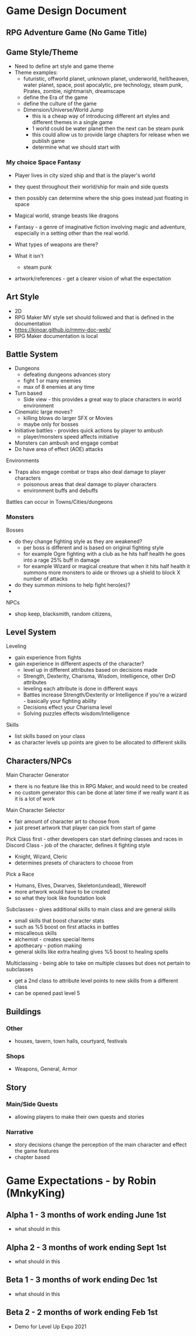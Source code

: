 # Game Design Document

## RPG Adventure Game (No Game Title)

## Game Style/Theme 
- Need to define art style and game theme
- Theme examples: 
    - futuristic, offworld planet, unknown planet, underworld, hell/heaven, water planet, space, post apocalytic, pre technology, steam punk, Pirates, zombie, nightmarish, dreamscape
    - define the Era of the game
    - define the culture of the game 
    - Dimension/Universe/World Jump 
        - this is a cheap way of introducing different art styles and different themes in a single game
        - 1 world could be water planet then the next can be steam punk
        - this could allow us to provide large chapters for release when we publish game
        - determine what we should start with

### My choice Space Fantasy
- Player lives in city sized ship and that is the player's world
- they quest throughout their world/ship for main and side quests
- then possibly can determine where the ship goes instead just floating in space
- Magical world, strange beasts like dragons
- Fantasy - a genre of imaginative fiction involving magic and adventure, especially in a setting other than the real world.
- What types of weapons are there?
- What it isn't
    - steam punk
    
    
- artwork/references - get a clearer vision of what the expectation

## Art Style
- 2D 
- RPG Maker MV style set should followed and that is defined in the documentation
- https://kinoar.github.io/rmmv-doc-web/
- RPG Maker documentation is local

## Battle System
- Dungeons
    - defeating dungeons advances story 
    - fight 1 or many enemies 
    - max of 8 enemies at any time
- Turn based
    - Side view - this provides a great way to place characters in world environment
- Cinematic large moves?
    - killing blows do larger SFX or Movies
    - maybe only for bosses
- Initiative battles - provides quick actions by player to ambush
    - player/monsters speed affects initiative
- Monsters can ambush and engage combat
- Do have area of effect (AOE) attacks

Environments
- Traps also engage combat or traps also deal damage to player characters 
    - poisonous areas that deal damage to player characters
    - environment buffs and debuffs

Battles can occur in Towns/Cities/dungeons

### Monsters
Bosses
- do they change fighting style as they are weakened?
    - per boss is different and is based on original fighting style
    - for example Ogre fighting with a club as he hits half health he goes into a rage 25% buff in damage
    - for example Wizard or magical creature that when it hits half health it summons more monsters to aide or throws up a shield to block X number of attacks
- do they summon minions to help fight hero(es)?
- 
NPCs
- shop keep, blacksmith, random citizens, 

## Level System

Leveling
- gain experience from fights
- gain experience in different aspects of the character?
    - level up in different attributes based on decisions made
    - Strength, Dexterity, Charisma, Wisdom, Intelligence, other DnD attributes
    - leveling each attribute is done in different ways
    - Battles increase Strength/Dexterity or Intelligence if you're a wizard - basically your fighting ability
    - Decisions effect your Charisma level
    - Solving puzzles effects wisdom/Intelligence

Skills
- list skills based on your class
- as character levels up points are given to be allocated to different skills

## Characters/NPCs

Main Character Generator
- there is no feature like this in RPG Maker, and would need to be created
- no custom generator  this can be done at later time if we really want it as it is a lot of work

Main Character Selector
- fair amount of character art to choose from
- just preset artwork that player can pick from start of game

Pick Class first - other developers can start defining classes and races in Discord
Class - job of the character, defines it fighting style
- Knight, Wizard, Cleric
- determines presets of characters to choose from 

Pick a Race
- Humans, Elves, Dwarves, Skeleton(undead), Werewolf
- more artwork would have to be created
- so what they look like foundation look 

Subclasses - gives additional skills to main class and are general skills
- small skills that boost character stats
- such as %5 boost on first attacks in battles
- miscalleous skills
- alchemist - creates special items 
- apothecary - potion making
- general skills like extra healing gives %5 boost to healing spells

Multiclassing - being able to take on multiple classes but does not pertain to subclasses
- get a 2nd class to attribute level points to new skills from a different class
- can be opened past level 5

## Buildings
### Other
- houses, tavern, town halls, courtyard, festivals

### Shops
- Weapons, General, Armor

## Story
### Main/Side Quests
- allowing players to make their own quests and stories

### Narrative
- story decisions change the perception of the main character and effect the game features
- chapter based

# Game Expectations - by Robin (MnkyKing)

## Alpha 1 - 3 months of work ending June 1st
- what should in this

## Alpha 2 - 3 months of work ending Sept 1st
- what should in this

## Beta 1 - 3 months of work ending Dec 1st
- what should in this

## Beta 2 - 2 months of work ending Feb 1st
- Demo for Level Up Expo 2021
 
